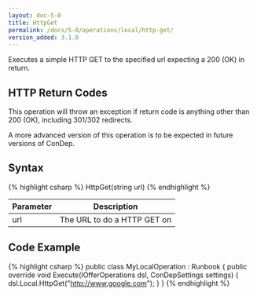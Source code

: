 ```yaml
---
layout: doc-5-0
title: HttpGet
permalink: /docs/5-0/operations/local/http-get/
version_added: 3.1.0
---
```


Executes a simple HTTP GET to the specified url expecting a 200 (OK) in return.

<div class="note warning">
	<h2>HTTP Return Codes</h2>
  <p>
		This operation will throw an exception if return code is anything other than 200 (OK), including 301/302 redirects.
	</p>
</div>

<div class="note info">
  <p>
		A more advanced version of this operation is to be expected in future versions of ConDep.
	</p>
</div>

## Syntax

{% highlight csharp %}
HttpGet(string url)
{% endhighlight %}

<table>
	<thead>
		<tr>
			<th>Parameter</th>
			<th>Description</th>
		</tr>
	</thead>
	<tbody>
		<tr>
			<td>url</td>
			<td>The URL to do a HTTP GET on</td>
		</tr>
	</tbody>
</table>

## Code Example

{% highlight csharp %}
public class MyLocalOperation : Runbook
{
    public override void Execute(IOfferOperations dsl, ConDepSettings settings)
    {
        dsl.Local.HttpGet("http://www.google.com");
    }
}
{% endhighlight %}
